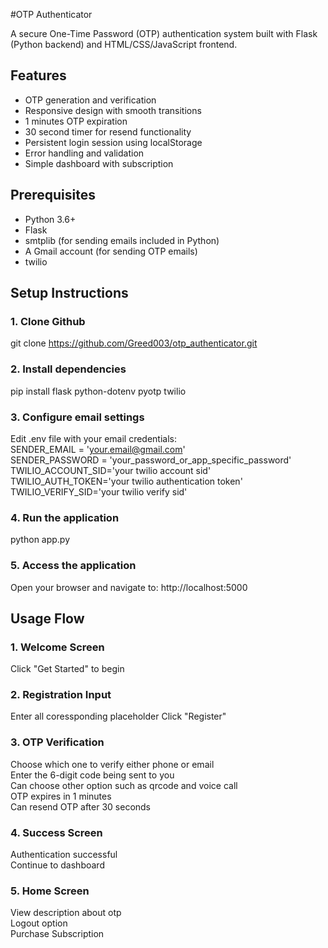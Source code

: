 #OTP Authenticator

A secure One-Time Password (OTP) authentication system built with Flask (Python backend) and HTML/CSS/JavaScript frontend.

## Features

- OTP generation and verification
- Responsive design with smooth transitions
- 1 minutes OTP expiration 
- 30 second timer for resend functionality
- Persistent login session using localStorage
- Error handling and validation
- Simple dashboard with subscription

## Prerequisites

- Python 3.6+
- Flask
- smtplib (for sending emails included in Python)
- A Gmail account (for sending OTP emails)
- twilio

## Setup Instructions

### 1. Clone Github

git clone https://github.com/Greed003/otp_authenticator.git

### 2. Install dependencies

pip install flask python-dotenv pyotp twilio

### 3. Configure email settings

Edit .env file with your email credentials:  
SENDER_EMAIL = 'your.email@gmail.com'  
SENDER_PASSWORD = 'your_password_or_app_specific_password'  
TWILIO_ACCOUNT_SID='your twilio account sid'  
TWILIO_AUTH_TOKEN='your twilio authentication token'  
TWILIO_VERIFY_SID='your twilio verify sid'  

### 4. Run the application
python app.py

### 5. Access the application
Open your browser and navigate to: http://localhost:5000

## Usage Flow

### 1. Welcome Screen
Click "Get Started" to begin

### 2. Registration Input
Enter all coressponding placeholder
Click "Register"

### 3. OTP Verification
Choose which one to verify either phone or email  
Enter the 6-digit code being sent to you  
Can choose other option such as qrcode and voice call  
OTP expires in 1 minutes  
Can resend OTP after 30 seconds   

### 4. Success Screen
Authentication successful  
Continue to dashboard

### 5. Home Screen
View description about otp  
Logout option  
Purchase Subscription  